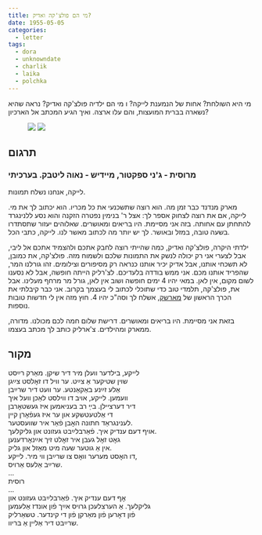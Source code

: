 ```yaml
---
title: מי הם פולצ'קה ואדיק?
date: 1955-05-05
categories:
  - letter
tags:
  - dora
  - unknowndate
  - charlik
  - laika
  - polchka
---
```


מי היא השולחת? אחות של הנמענת לייקה? ו מי הם ילדיה פולצ'קה ואדיק?
נראה שהיא נשארה בברית המועצות, והם עלו ארצה.
ואיך הגיע המכתב אל הארכיון?

<figure class="half">
    <a  href="/pupko-papers/assets/images/1955-05-05-tolchka-and-edik-1.jpg">
    <img src="/pupko-papers/assets/images/1955-05-05-tolchka-and-edik-1.jpg"></a>
    <a  href="/pupko-papers/assets/images/1955-05-05-tolchka-and-edik-2.jpg">
    <img src="/pupko-papers/assets/images/1955-05-05-tolchka-and-edik-2.jpg"></a>
</figure>

## תרגום
### מרוסית - ג'ני ספקטור, מיידיש - נאוה ליטבק. בערכיתי

לייקה, אנחנו נשלח תמונות.

מארק מנדנד כבר זמן מה. הוא רוצה שתשכנעי את כל מכריו. הוא יכתוב לך את מי.
לייקה, אם את רוצה לצחוק אספר לך: אצל ר' בנימין נפטרה הזקנה והוא נסע ללנינגרד להתחתן עם
אחותה. בזה אני מסיימת. היו בריאים ומאושרים. שאלוהים יעזור שתסתדרו בשעה טובה, במזל
ובאושר. לך יש יותר מה לכתוב מאשר לנו. לייקה, כתבי הכל.

ילדתי היקרה, פולצ'קה ואדיק, כמה שהייתי רוצה לחבק אתכם ולהצמיד אתכם אל ליבי, אבל
לצערי אני רק יכולה לנשק את התמונות שלכם ולשמוח מזה. פולצ'קה, את כמובן, לא תשכחי
אותנו, אבל אדיק יכיר אותנו כנראה רק מסיפורים וצילומים. זהו גורלנו המר, שהפריד
אותנו מכם. אני ממש בודדה בלעדיכם. לצ'רליק הייתה חופשה, אבל לא נסענו לשום מקום,
אין לאן. במאי יהיו 4 ימים חופשה ושוב אין לאן, גורל מר מרחף מעלינו. אבל את,
פולצ'קה, תלמדי טוב כדי שתוכלי לכתוב לי בעצמך בקרוב. אני כבר קיבלתי את הכרך
הראשון של [מארשק](https://he.wikipedia.org/wiki/%D7%A1%D7%9E%D7%95%D7%90%D7%99%D7%9C_%D7%9E%D7%A8%D7%A9%D7%A7),
אשלח לך וסה"כ יהיו 4. חוץ מזה אין לי
חדשות טובות נוספות.

בזאת אני מסיימת. היו בריאים ומאושרים. דרישת שלום חמה לכם מכולנו. מדורה, ממארק ומהילדים.
צ'ארליק כותב לך מכתב בעצמו.

## מקור

לייקע, בילדער וועלן מיר דיר שיקן. מאַרק רײַסט  
שוין שטיקער אַ צײַט. ער וויל דו זאׇלסט צײַגן  
אַלע זײַנע באַקאַנטע. ער וועט דיר שרײַבן  
וועמען. לייקע, אויב דו ווילסט לאַכן וועל איך  
דיר דערציילן. בײַ רב בעניאמען  איז געשטאׇרבן  
די אַלטעטשקע און ער איז געפֿאׇרן קיין  
לענינגראַד חתונה האׇבן פֿאַר איר שוועסטער.  
אויף דעם ענדיק איך. פֿאַרבלײַבט געזונט און גליקלעך.  
גאׇט זאׇל געבן איר זאׇלט זיך אײַנאׇרדענען  
אין אַ גוטער שעה מיט מאַזל און גליק.  
דו האׇסט מערער וואׇס צו שרײַבן ווי מיר. לייקע,  
שרײַב אַלעס אַרויס.  
...  
רוסית  
...  
אׇף דעם ענדיק איך. פֿאַרבלײַבט געזונט און  
גליקלעך. אַ הערצלעכן גרויס אײַך פֿון אונדז אַלעמען  
פֿון דאׇרען פֿון מאַרקן פֿון די קינדער. טשאַרליק  
שרײַבט דיר אַליין אַ בריוו.  
